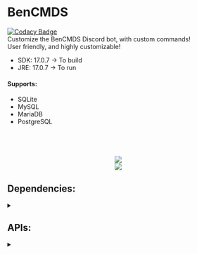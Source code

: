 # BenCMDS
[![Codacy Badge](https://app.codacy.com/project/badge/Grade/94fc23a9faeb4b5390df83a1ae5d6763)](https://app.codacy.com/gh/BXn4/BenCMDS/dashboard?utm_source=gh&utm_medium=referral&utm_content=&utm_campaign=Badge_grade)
<br>
Customize the BenCMDS Discord bot, with custom commands!
<br>
User friendly, and highly customizable!
<br>
- SDK: 17.0.7 -> To build
- JRE: 17.0.7 -> To run

#### Supports:
- SQLite
- MySQL
- MariaDB
- PostgreSQL
<br>
<h1 align="center">
<img src="https://github.com/BXn4/BenCMDS/assets/78733248/65ebb351-fd6e-44ca-9698-7695e9f23a67"/>
<br> 
<img src="https://github.com/BXn4/BenCMDS/assets/78733248/e1a61a0f-764e-4900-99f3-7aff014d38d0"/> 
</h1>

## Dependencies:
<details>
<summary></summary>

- [JDA](https://github.com/discord-jda/JDA)
- [SnakeYAMLl](https://mvnrepository.com/artifact/org.yaml/snakeyaml)
- [SQlite JDBC](https://mvnrepository.com/artifact/org.xerial/sqlite-jdbc)
- [Mysql Connector Java](https://mvnrepository.com/artifact/mysql/mysql-connector-java)
- [MariaDB Java Client](https://mvnrepository.com/artifact/org.mariadb.jdbc/mariadb-java-client)
- [PostgreSQL JDBC Driver](https://mvnrepository.com/artifact/org.postgresql/postgresql)
- [JSON In Java](https://mvnrepository.com/artifact/org.json/json)
- [Jackson Core](https://mvnrepository.com/artifact/com.fasterxml.jackson.core/jackson-core)
- [Jackson Annotations](https://mvnrepository.com/artifact/com.fasterxml.jackson.core/jackson-annotations)
- [Jackson Databind](https://mvnrepository.com/artifact/com.fasterxml.jackson.core/jackson-databind)
- [Jwiki](https://github.com/viralvaghela/Jwiki)
- [JTattoo](http://www.jtattoo.net)

</details>

## APIs:
<details>
<summary></summary>

- [Wikipedia API](https://en.wikipedia.org/w/api.php)
- [Geocoding API](https://open-meteo.com/en/docs/geocoding-api)
- [Weather Forecast API](https://open-meteo.com/en/docs)

</details>
